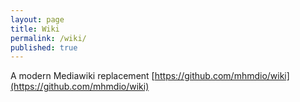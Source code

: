 ```yaml
---
layout: page
title: Wiki
permalink: /wiki/
published: true
---
```

A modern Mediawiki replacement
[https://github.com/mhmdio/wiki](https://github.com/mhmdio/wiki)
